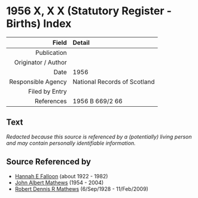 ﻿---
layout: page
permalink: /sources/s31243859
---

# 1956 X, X X (Statutory Register - Births) Index

Field | Detail
---:|:---
Publication | 
Originator / Author | 
Date | 1956
Responsible Agency | National Records of Scotland
Filed by Entry | 
References | 1956 B 669/2 66

## Text

_Redacted because this source is referenced by a (potentially) living person and may contain personally identifiable information._

## Source Referenced by

* [Hannah E Falloon](../people/@97706646@-hannah-e-falloon-b1922-d1982.md) (about 1922 - 1982)
* [John Albert Mathews](../people/@35875756@-john-albert-mathews-b1954-d2004.md) (1954 - 2004)
* [Robert Dennis R Mathews](../people/@58223940@-robert-dennis-r-mathews-b1928-9-6-d2009-2-11.md) (6/Sep/1928 - 11/Feb/2009)
